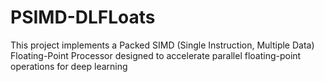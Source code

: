 # PSIMD-DLFLoats
This project implements a Packed SIMD (Single Instruction, Multiple Data) Floating-Point Processor designed to accelerate parallel floating-point operations for deep learning
